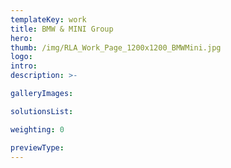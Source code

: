 ```yaml
---
templateKey: work
title: BMW & MINI Group
hero: 
thumb: /img/RLA_Work_Page_1200x1200_BMWMini.jpg
logo: 
intro: 
description: >-

galleryImages:

solutionsList:

weighting: 0

previewType:
---
```

